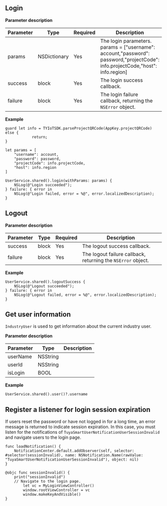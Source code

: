 ## Login

**Parameter description**

| Parameter | Type | Required | Description |
| ------ | ---- | -------- | ---- |
| params | NSDictionary | Yes | The login parameters. params = ["username": account,"password": password,"projectCode": info.projectCode,"host": info.region] |
| success | block | Yes | The login success callback. |
| failure | block | Yes | The login failure callback, returning the `NSError` object. |

**Example**

```
guard let info = TYIoTSDK.parseProjectQRCode(AppKey.projectQRCode) else {
            return;
}

let params = [
    "username": account,
    "password": password,
    "projectCode": info.projectCode,
    "host": info.region
]

UserService.shared().login(withParams: params) {
    NSLog(@"Login succeeded");
} failure: { error in
    NSLog(@"Login failed, error = %@", error.localizedDescription);
}
```

## Logout

**Parameter description**

| Parameter | Type | Required | Description |
| ------ | ---- | -------- | ---- |
| success | block | Yes | The logout success callback. |
| failure | block | Yes | The logout failure callback, returning the `NSError` object. |

**Example**

```
UserService.shared().logoutSuccess {
    NSLog(@"Logout succeeded");
} failure: { error in
    NSLog(@"Logout failed, error = %@", error.localizedDescription);
}
```
## Get user information

`IndustryUser` is used to get information about the current industry user.

**Parameter description**

| Parameter | Type | Description |
| ------ | ---- | ---- |
| userName | NSString |  |
| userId | NSString |  |
| isLogin | BOOL |  |

**Example**

```
UserService.shared().user()?.username
```

## Register a listener for login session expiration

If users reset the password or have not logged in for a long time, an error message is returned to indicate session expiration. In this case, you must listen for the notifications of `TuyaSmartUserNotificationUserSessionInvalid` and navigate users to the login page.

```
func loadNotification() {
    NotificationCenter.default.addObserver(self, selector: #selector(sessionInvalid), name: NSNotification.Name(rawValue: "TuyaSmartUserNotificationUserSessionInvalid"), object: nil)
}

@objc func sessionInvalid() {
    print("sessionInvalid")
    // Navigate to the login page.
        let vc = MyLoginViewController()
        window.rootViewController = vc
        window.makeKeyAndVisible()
}
```
